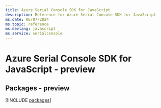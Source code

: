 ```yaml
---
title: Azure Serial Console SDK for JavaScript
description: Reference for Azure Serial Console SDK for JavaScript
ms.date: 06/07/2024
ms.topic: reference
ms.devlang: javascript
ms.service: serialconsole
---
```

# Azure Serial Console SDK for JavaScript - preview
## Packages - preview
[!INCLUDE [packages](serial-console-index.md)]
